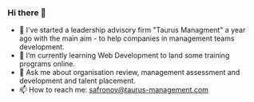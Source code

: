 ### Hi there 👋

- 🔭 I've started a leadership advisory firm "Taurus Managment" a year ago with the main aim - to help companies in management teams development. 
- 🌱 I’m currently learning Web Development to land some training programs online. 
- 💬 Ask me about organisation review, management assessment and development and talent placement.
- 📫 How to reach me: safronov@taurus-management.com
